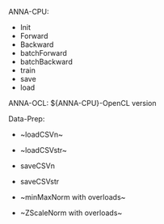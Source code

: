 ANNA-CPU:
- Init
- Forward
- Backward
- batchForward
- batchBackward
- train
- save
- load

ANNA-OCL:
${ANNA-CPU}-OpenCL version

Data-Prep:
- ~loadCSVn~
- ~loadCSVstr~
- saveCSVn
- saveCSVstr

- ~minMaxNorm with overloads~
- ~ZScaleNorm with overloads~